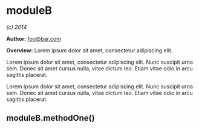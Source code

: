 moduleB
=======
*(c) 2014*

**Author:** foo@bar.com

**Overview:** Lorem ipsum dolor sit amet, consectetur adipiscing elit.

Lorem ipsum dolor sit amet, consectetur adipiscing elit. Nunc suscipit urna sem. Donec sit amet
cursus nulla, vitae dictum leo. Etiam vitae odio in arcu sagittis placerat.



Lorem ipsum dolor sit amet, consectetur adipiscing elit. Nunc suscipit urna sem. Donec sit amet
cursus nulla, vitae dictum leo. Etiam vitae odio in arcu sagittis placerat.

moduleB.methodOne()
-------------------
